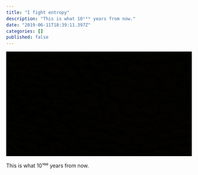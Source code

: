 ```yaml
---
title: "I fight entropy"
description: "This is what 10¹⁰⁰ years from now."
date: "2019-06-11T18:39:11.397Z"
categories: []
published: false
---
```


![One possible future](./asset-1.jpeg)

This is what 10¹⁰⁰ years from now.
